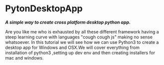 # PytonDesktopApp
***A simple way to create cross platform desktop python app.***

  Are you like me who is exhausted by all these different framework having a steep learning curve with languages "cough cough js" making no sense whatsoever.
  In this tutorial we will see how we can use Python3 to create a desktop app for Windows and OSX.We will cover everything from installation of python3 ,setting up
  dev env and then creating installers for mac and windows.
  
